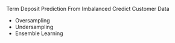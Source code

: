 Term Deposit Prediction From Imbalanced Credict Customer Data
* Oversampling
* Undersampling
* Ensemble Learning
